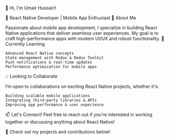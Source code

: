 👋 Hi, I'm Umair Hussain!

🚀 React Native Developer | Mobile App Enthusiast
👀 About Me

Passionate about mobile app development, I specialize in building React Native applications that deliver seamless user experiences. My goal is to craft high-performance apps with modern UI/UX and robust functionality.
🌱 Currently Learning

    Advanced React Native concepts
    State management with Redux & Redux Toolkit
    Push notifications & real-time updates
    Performance optimization for mobile apps

💡 Looking to Collaborate

I’m open to collaborations on exciting React Native projects, whether it's:

    Building scalable mobile applications
    Integrating third-party libraries & APIs
    Improving app performance & user experience

📫 Let's Connect!
Feel free to reach out if you’re interested in working together or discussing anything about React Native!

🚀 Check out my projects and contributions below!
